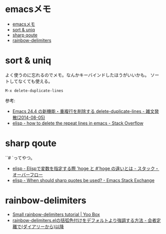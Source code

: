 # emacsメモ

- [emacsメモ](#emacsメモ)
- [sort & uniq](#sort--uniq)
- [sharp qoute](#sharp-qoute)
- [rainbow-delimiters](#rainbow-delimiters)

# sort & uniq

よく使うのに忘れるのでメモ。なんかキーバインドしたほうがいいかも。
ソートしてなくても使える。

```
M-x delete-duplicate-lines
```

参考:
- [Emacs 24.4 の新機能・重複行を削除する delete-duplicate-lines - 雑文発散(2014-08-05)](https://suzuki.tdiary.net/20140805.html)
- [elisp - how to delete the repeat lines in emacs - Stack Overflow](https://stackoverflow.com/questions/13046791/how-to-delete-the-repeat-lines-in-emacs)


# sharp qoute

``# `ってやつ。

- [elisp - Elispで変数を指定する際 'hoge と #'hoge の違いとは - スタック・オーバーフロー](https://ja.stackoverflow.com/questions/29185/elisp%E3%81%A7%E5%A4%89%E6%95%B0%E3%82%92%E6%8C%87%E5%AE%9A%E3%81%99%E3%82%8B%E9%9A%9B-hoge-%E3%81%A8-hoge-%E3%81%AE%E9%81%95%E3%81%84%E3%81%A8%E3%81%AF)
- [elisp - When should sharp quotes be used? - Emacs Stack Exchange](https://emacs.stackexchange.com/questions/35988/when-should-sharp-quotes-be-used)


# rainbow-delimiters

- [Small rainbow-delimiters tutorial | Yoo Box](https://yoo2080.wordpress.com/2013/12/21/small-rainbow-delimiters-tutorial/)
- [rainbow-delimiters.elの括弧色付けをデフォルトより強調する方法 - 会者定離で(ダイアリーから)以降](https://murase-syuka.hatenablog.com/entry/20140815/1408061850)
